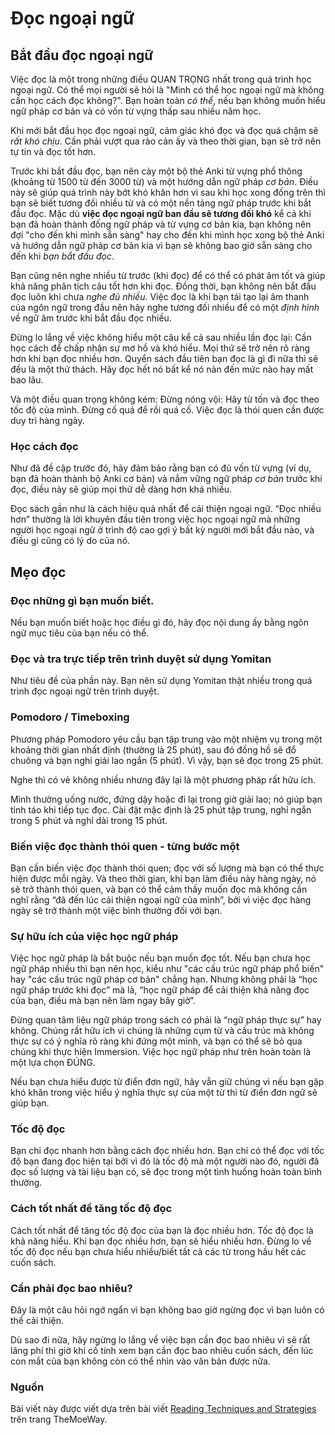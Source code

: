 # Đọc ngoại ngữ

## Bắt đầu đọc ngoại ngữ

Việc đọc là một trong những điều QUAN TRỌNG nhất trong quá trình học ngoại ngữ. Có thể mọi người sẽ hỏi là "Mình có thể học ngoại ngữ mà không cần học cách đọc không?". Bạn hoàn toàn *có thể*, nếu bạn không muốn hiểu ngữ pháp cơ bản và có vốn từ vựng thấp sau nhiều năm học. 

Khi mới bắt đầu học đọc ngoại ngữ, cảm giác khó đọc và đọc quá chậm sẽ *rất khó chịu*. Cần phải vượt qua rào cản ấy và theo thời gian, bạn sẽ trở nên tự tin và đọc tốt hơn.

Trước khi bắt đầu đọc, bạn nên cày một bộ thẻ Anki từ vựng phổ thông (khoảng từ 1500 từ đến 3000 từ) và một hướng dẫn ngữ pháp *cơ bản*. Điều này sẽ giúp quá trình này bớt khó khăn hơn vì sau khi học xong đống trên thì bạn sẽ biết tương đối nhiều từ và có một nền tảng ngữ pháp trước khi bắt đầu đọc. Mặc dù **việc đọc ngoại ngữ ban đầu sẽ tương đối khó** kể cả khi bạn đã hoàn thành đống ngữ pháp và từ vựng cơ bản kia, bạn không nên đợi "cho đến khi mình sẵn sàng" hay cho đến khi mình học xong bộ thẻ Anki và hướng dẫn ngữ pháp cơ bản kia vì bạn sẽ không bao giờ sẵn sàng cho đến khi *bạn bắt đầu đọc*.

Bạn cũng nên nghe nhiều từ trước (khi đọc) để có thể có phát âm tốt và giúp khả năng phân tích câu tốt hơn khi đọc. Đồng thời, bạn không nên bắt đầu đọc luôn khi chưa *nghe đủ nhiều*. Việc đọc là khi bạn tái tạo lại âm thanh của ngôn ngữ trong đầu nên hãy nghe tương đối nhiều để có một _định hình_ về ngữ âm trước khi bắt đầu đọc nhiều.

Đừng lo lắng về việc không hiểu một câu kể cả sau nhiều lần đọc lại: Cần học cách để chấp nhận sự mơ hồ và khó hiểu. Mọi thứ sẽ trở nên rõ ràng hơn khi bạn đọc nhiều hơn. Quyển sách đầu tiên bạn đọc là gì đi nữa thì sẽ đều là một thử thách. Hãy đọc hết nó bất kể nó nản đến mức nào hay mất bao lâu. 

Và một điều quan trọng không kém: Đừng nóng vội: Hãy từ tốn và đọc theo tốc độ của mình. Đừng cố quá để rồi quá cố. Việc đọc là thói quen cần được duy trì hàng ngày.

### Học cách đọc 

Như đã đề cập trước đó, hãy đảm bảo rằng bạn có đủ vốn từ vựng (ví dụ, bạn đã hoàn thành bộ Anki cơ bản) và nắm vững ngữ pháp *cơ bản* trước khi đọc, điều này sẽ giúp mọi thứ dễ dàng hơn khá nhiều.

Đọc sách gần như là cách hiệu quả nhất để cải thiện ngoại ngữ. “Đọc nhiều hơn” thường là lời khuyên đầu tiên trong việc học ngoại ngữ mà những người học ngoại ngữ ở trình độ cao gợi ý bất kỳ người mới bắt đầu nào, và điều gì cũng có lý do của nó.
  
## Mẹo đọc

### Đọc những gì bạn muốn biết.

Nếu bạn muốn biết hoặc học điều gì đó, hãy đọc nội dung ấy bằng ngôn ngữ mục tiêu của bạn nếu có thể.

### Đọc và tra trực tiếp trên trình duyệt sử dụng Yomitan
Như tiêu đề của phần này. Bạn nên sử dụng Yomitan thật nhiều trong quá trình đọc ngoại ngữ trên trình duyệt.

### Pomodoro / Timeboxing  

Phương pháp Pomodoro yêu cầu bạn tập trung vào một nhiệm vụ trong một khoảng thời gian nhất định (thường là 25 phút), sau đó đồng hồ sẽ đổ chuông và bạn nghỉ giải lao ngắn (5 phút). Vì vậy, bạn sẽ đọc trong 25 phút.

Nghe thì có vẻ không nhiều nhưng đây lại là một phương pháp rất hữu ích.

Mình thường uống nước, đứng dậy hoặc đi lại trong giờ giải lao; nó giúp bạn tỉnh táo khi tiếp tục đọc. Cài đặt mặc định là 25 phút tập trung, nghỉ ngắn trong 5 phút và nghỉ dài trong 15 phút.

### Biến việc đọc thành thói quen - từng bước một

Bạn cần biến việc đọc thành thói quen; đọc với số lượng mà bạn có thể thực hiện được mỗi ngày. Và theo thời gian, khi bạn làm điều này hàng ngày, nó sẽ trở thành thói quen, và bạn có thể cảm thấy muốn đọc mà không cần nghĩ rằng “đã đến lúc cải thiện ngoại ngữ của mình”, bởi vì việc đọc hàng ngày sẽ trở thành một việc bình thường đối với bạn.

### Sự hữu ích của việc học ngữ pháp

Việc học ngữ pháp là bắt buộc nếu bạn muốn đọc tốt. Nếu bạn chưa học ngữ pháp nhiều thì bạn nên học, kiểu như "các cấu trúc ngữ pháp phổ biến" hay "các cấu trúc ngữ pháp cơ bản" chẳng hạn. Nhưng không phải là “học ngữ pháp trước khi đọc” mà là, “học ngữ pháp để cải thiện khả năng đọc của bạn, điều mà bạn nên làm ngay bây giờ”.

Đừng quan tâm liệu ngữ pháp trong sách có phải là “ngữ pháp thực sự” hay không. Chúng rất hữu ích vì chúng là những cụm từ và cấu trúc mà không thực sự có ý nghĩa rõ ràng khi đứng một mình, và bạn có thể sẽ bỏ qua chúng khi thực hiện Immersion. Việc học ngữ pháp như trên hoàn toàn là một lựa chọn ĐÚNG.

Nếu bạn chưa hiểu được từ điển đơn ngữ, hãy vẫn giữ chúng vì nếu bạn gặp khó khăn trong việc hiểu ý nghĩa thực sự của một từ thì từ điển đơn ngữ sẽ giúp bạn.

### Tốc độ đọc

Bạn chỉ đọc nhanh hơn bằng cách đọc nhiều hơn. Bạn chỉ có thể đọc với tốc độ bạn đang đọc hiện tại bởi vì đó là tốc độ mà một người nào đó, người đã đọc số lượng và tài liệu bạn có, sẽ đọc trong một tình huống hoàn toàn bình thường.

### Cách tốt nhất để tăng tốc độ đọc

Cách tốt nhất để tăng tốc độ đọc của bạn là đọc nhiều hơn. Tốc độ đọc là khả năng hiểu. Khi bạn đọc nhiều hơn, bạn sẽ hiểu nhiều hơn. Đừng lo về tốc độ đọc nếu bạn chưa hiểu nhiều/biết tất cả các từ trong hầu hết các cuốn sách.

### Cần phải đọc bao nhiêu?

Đây là một câu hỏi ngớ ngẩn vì bạn không bao giờ ngừng đọc vì bạn luôn có thể cải thiện.

Dù sao đi nữa, hãy ngừng lo lắng về việc bạn cần đọc bao nhiêu vì sẽ rất lãng phí thì giờ khi cố tính xem bạn cần đọc bao nhiêu cuốn sách, đến lúc con mắt của bạn không còn có thể nhìn vào văn bản được nữa.

### Nguồn

Bài viết này được viết dựa trên bài viết [Reading Techniques and Strategies](http://learnjapanese.moe/readingtips/) trên trang TheMoeWay.
